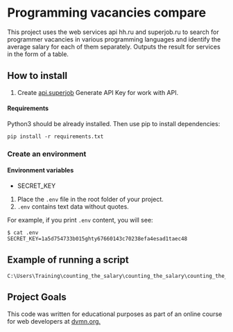 # Programming vacancies compare
This project uses the web services api hh.ru and superjob.ru to search for programmer vacancies in various programming languages and identify the average salary for each of them separately. Outputs the result for services in the form of a table.

## How to install
1. Create [api.superjob](https://api.superjob.ru/) Generate API Key for work with API.

#### Requirements

Python3 should be already installed. Then use pip to install dependencies:
```
pip install -r requirements.txt
```
### Create an environment

#### Environment variables

- SECRET_KEY

1. Place the `.env` file in the root folder of your project.
2. `.env` contains text data without quotes.

For example, if you print `.env` content, you will see:

```
$ cat .env
SECRET_KEY=1a5d754733b015ghty67660143c70238efa4esad1taec48
```
## Example of running a script
```
C:\Users\Training\counting_the_salary\counting_the_salary\counting_the_salary.py
```
## Project Goals
This code was written for educational purposes as part of an online course for web developers at [dvmn.org.](https://dvmn.org/)

